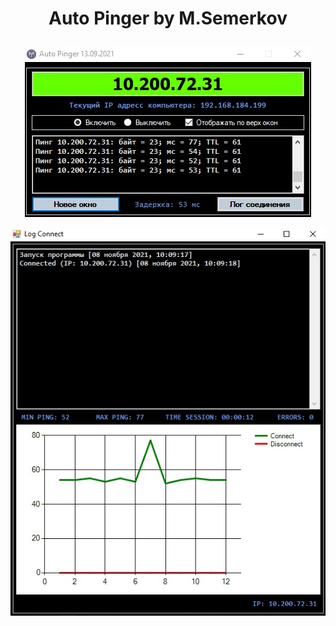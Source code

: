# <p align="center"> Auto Pinger by M.Semerkov </p>


<p align="center">
  <img src="https://github.com/Mikhail-Semerkov/Auto_Pinger/blob/master/image_auto_pinger_1.jpg" /></p>
  
  
  <p align="center">
  <img src="https://github.com/Mikhail-Semerkov/Auto_Pinger/blob/master/image_auto_pinger_2.jpg" /></p>
